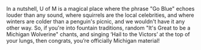 In a nutshell, U of M is a magical place where the phrase "Go Blue" echoes louder than any sound, where squirrels are the local celebrities, and where winters are colder than a penguin's picnic, and we wouldn't have it any other way. So, if you're into fountain traditions, random "It's Great to be a Michigan Wolverine" chants, and singing ‘Hail to the Victors’ at the top of your lungs, then congrats, you’re officially Michigan material!
